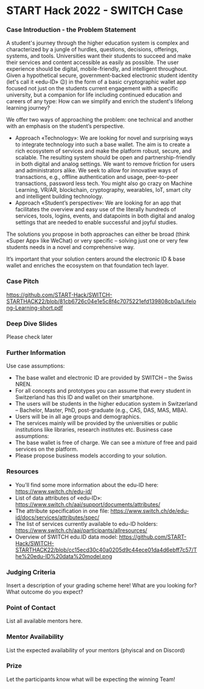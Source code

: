 # START Hack 2022 - SWITCH Case 

### Case Introduction - the Problem Statement
A student's journey through the higher education system is complex and characterized by a jungle of hurdles, questions, decisions, offerings, systems, and tools. Universities want their students to succeed and make their services and content accessible as easily as possible. The user experience should be digital, mobile-friendly, and intelligent throughout. Given a hypothetical secure, government-backed electronic student identity (let's call it «edu-ID» 😉) in the form of a basic cryptographic wallet app focused not just on the students current engagement with a specific university, but a companion for life including continued education and careers of any type: How can we simplify and enrich the student's lifelong learning journey? 

We offer two ways of approaching the problem: one technical and another with an emphasis on the student’s perspective. 
- Approach «Technology»: We are looking for novel and surprising ways to integrate technology into such a base wallet. The aim is to create a rich ecosystem of services and make the platform robust, secure, and scalable. The resulting system should be open and partnership-friendly in both digital and analog settings. We want to remove friction for users and administrators alike. We seek to allow for innovative ways of transactions, e.g., offline authentication and usage, peer-to-peer transactions, password less tech. You might also go crazy on Machine Learning, VR/AR, blockchain, cryptography, wearables, IoT, smart city and intelligent building technology. 
- Approach «Student’s perspective»: We are looking for an app that facilitates the overview and easy use of the literally hundreds of services, tools, logins, events, and datapoints in both digital and analog settings that are needed to enable successful and joyful studies. 

The solutions you propose in both approaches can either be broad (think «Super App» like WeChat) or very specific – solving just one or very few students needs in a novel and comprehensive way. 

It’s important that your solution centers around the electronic ID & base wallet and enriches the ecosystem on that foundation tech layer. 

### Case Pitch
https://github.com/START-Hack/SWITCH-STARTHACK22/blob/81cb6726c04e1e5c8f4c7075221efd139808cb0a/Lifelong-Learning-short.pdf

### Deep Dive Slides
Please check later

### Further Information
Use case assumptions:
- The base wallet and electronic ID are provided by SWITCH – the Swiss NREN.  
- For all concepts and prototypes you can assume that every student in Switzerland has this ID and wallet on their smartphone. 
- The users will be students in the higher education system in Switzerland – Bachelor, Master, PhD, post-graduate (e.g., CAS, DAS, MAS, MBA).  
- Users will be in all age groups and demographics. 
- The services mainly will be provided by the universities or public institutions like libraries, research institutes etc. 
Business case assumptions:  
- The base wallet is free of charge. We can see a mixture of free and paid services on the platform. 
- Please propose business models according to your solution.  

### Resources
- You'll find some more information about the edu-ID here: https://www.switch.ch/edu-id/
- List of data attributes of «edu-ID»: https://www.switch.ch/aai/support/documents/attributes/
- The attribute specification in one file: https://www.switch.ch/de/edu-id/docs/services/attributes/spec/
- The list of services currently available to edu-ID holders: https://www.switch.ch/aai/participants/allresources/
- Overview of SWITCH edu.ID data model: https://github.com/START-Hack/SWITCH-STARTHACK22/blob/cc15ecd30c40a0205d9c44ece01da4d6ebff7c57/The%20edu-ID%20data%20model.png

### Judging Criteria
Insert a description of your grading scheme here! What are you looking for? What outcome do you expect?

### Point of Contact
List all available mentors here.

### Mentor Availability
List the expected availability of your mentors (phyiscal and on Discord)

### Prize
Let the participants know what will be expecting the winning Team!

